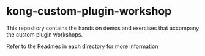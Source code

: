 # kong-custom-plugin-workshop

This repository contains the hands on demos and exercises that accompany the custom plugin workshops. 

Refer to the Readmes in each directory for more information
